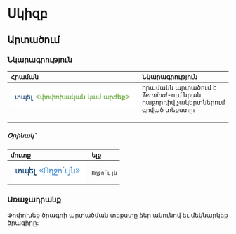 # Սկիզբ
## Արտածում
### Նկարագրություն
| Հրաման | Նկարագրություն |
|:-------------------------------|:----------------------------------------------------------------------------|
| ![արտածում](../../images/output-description.png) <br>                                                                            | հրամանն արտածում է *Terminal*-ում նրան հաջորդիվ չակերտներում գրված տեքստը։<br>                                                         |

##### **Օրինակ՝**

| մուտք | ելք |
|:-------------------|:-----------|
| ![արտածման օրինակ](../../images/output-example.png) | `Ողջո՛ւյն` |

### Առաջադրանք
Փոփոխեք ծրագրի արտածման տեքստը ձեր անունով եւ մեկնարկեք ծրագիրը։
